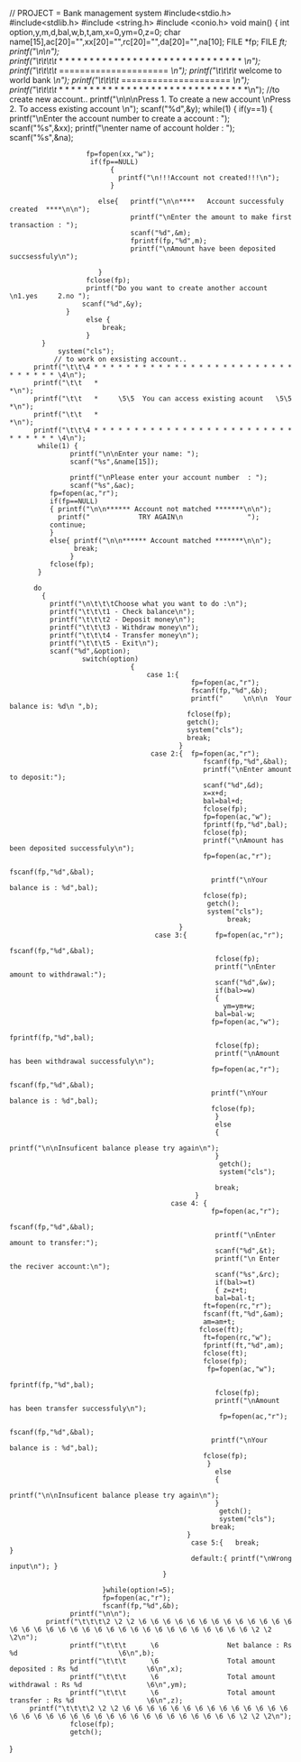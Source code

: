 // PROJECT = Bank management system
#include<stdio.h>
#include<stdlib.h>
#include <string.h>
#include <conio.h>
void main()
{
     int  option,y,m,d,bal,w,b,t,am,x=0,ym=0,z=0;
     char name[15],ac[20]="",xx[20]="",rc[20]="",da[20]="",na[10]; 
     FILE *fp;
     FILE *ft;
             printf("\n\n");    
             printf("\t\t\t\t* * * * * * * * * * * * * * * * * * * * * * * * * * * * * * * *\n");
             printf("\t\t\t\t*                  =====================                      *\n");
             printf("\t\t\t\t*                  welcome to world bank                      *\n");
             printf("\t\t\t\t*                  =====================                      *\n");
             printf("\t\t\t\t* * * * * * * * * * * * * * * * * * * * * * * * * * * * * * * *\n");
        //to create new account..
             printf("\n\n\nPress 1. To create a new account \nPress 2. To access  existing account \n");
             scanf("%d",&y);
      while(1)
             {
               if(y==1)
                  {
                       printf("\nEnter the account number to create a account : ");
                       scanf("%s",&xx);
                       printf("\nenter name of account holder : ");
                       scanf("%s",&na);
                      
                       fp=fopen(xx,"w");
                        if(fp==NULL)
                             {
                               printf("\n!!!Account not created!!!\n");
                             }
                            
                          else{   printf("\n\n****   Account successfuly  created  ****\n\n");
                                  printf("\nEnter the amount to make first transaction : ");
                                  scanf("%d",&m);                   
                                  fprintf(fp,"%d",m);
                                  printf("\nAmount have been deposited succsessfuly\n");
                                  
                          }
                       fclose(fp);
                       printf("Do you want to create another account \n1.yes     2.no ");
                      scanf("%d",&y);
                  }   
                       else {
                           break;
                       }   
            }
                system("cls");
               // to work on exsisting account..
          printf("\t\t\4 * * * * * * * * * * * * * * * * * * * * * * * * * * * * * * * \4\n");
          printf("\t\t   *                                                         *\n");
          printf("\t\t   *     \5\5  You can access existing acount   \5\5             *\n");
          printf("\t\t   *                                                         *\n");
          printf("\t\t\4 * * * * * * * * * * * * * * * * * * * * * * * * * * * * * * * \4\n");
           while(1) {     
                   printf("\n\nEnter your name: ");
                   scanf("%s",&name[15]);
                   
                   printf("\nPlease enter your account number  : ");
                   scanf("%s",&ac);
              fp=fopen(ac,"r");
              if(fp==NULL)
              { printf("\n\n****** Account not matched *******\n\n");
                printf("            TRY AGAIN\n                ");
              continue;
              }
              else{ printf("\n\n****** Account matched *******\n\n");
                    break;
                   }
              fclose(fp);  
           }
              
          do
            {  
              printf("\n\t\t\tChoose what you want to do :\n");
              printf("\t\t\t1 - Check balance\n");
              printf("\t\t\t2 - Deposit money\n");
              printf("\t\t\t3 - Withdraw money\n");
              printf("\t\t\t4 - Transfer money\n");
              printf("\t\t\t5 - Exit\n");
              scanf("%d",&option);
                      switch(option)
                                  {  
                                      case 1:{  
                                                 fp=fopen(ac,"r");
                                                 fscanf(fp,"%d",&b);
                                                 printf("     \n\n\n  Your balance is: %d\n ",b);
                                                fclose(fp); 
                                                getch();
                                                system("cls");
                                                break;        
                                              }
                                       case 2:{  fp=fopen(ac,"r");
                                                    fscanf(fp,"%d",&bal);
                                                    printf("\nEnter amount to deposit:");
                                                    scanf("%d",&d);
                                                    x=x+d;
                                                    bal=bal+d;
                                                    fclose(fp);
                                                    fp=fopen(ac,"w");
                                                    fprintf(fp,"%d",bal);
                                                    fclose(fp);
                                                    printf("\nAmount has been deposited successfuly\n");
                                                    fp=fopen(ac,"r");
                                                      fscanf(fp,"%d",&bal);
                                                      printf("\nYour balance is : %d",bal);
                                                    fclose(fp);
                                                     getch();
                                                     system("cls");
                                                          break;
                                              }
                                        case 3:{       fp=fopen(ac,"r");
                                                       fscanf(fp,"%d",&bal);
                                                       fclose(fp);
                                                       printf("\nEnter amount to withdrawal:");
                                                       scanf("%d",&w);
                                                       if(bal>=w)
                                                       {
                                                         ym=ym+w;
                                                       bal=bal-w;
                                                      fp=fopen(ac,"w");
                                                       fprintf(fp,"%d",bal);
                                                       fclose(fp);
                                                       printf("\nAmount has been withdrawal successfuly\n");
                                                      fp=fopen(ac,"r");
                                                      fscanf(fp,"%d",&bal);
                                                      printf("\nYour balance is : %d",bal);
                                                      fclose(fp);
                                                       }
                                                       else
                                                       {
                                                         printf("\n\nInsuficent balance please try again\n");
                                                       }
                                                        getch();
                                                        system("cls");
                                                      
                                                       break;
                                                  }
                                            case 4: {  
                                                      fp=fopen(ac,"r");
                                                       fscanf(fp,"%d",&bal);
                                                       printf("\nEnter amount to transfer:");
                                                       scanf("%d",&t);
                                                       printf("\n Enter the reciver account:\n");
                                                       scanf("%s",&rc);
                                                       if(bal>=t)
                                                       { z=z+t;
                                                       bal=bal-t;
                                                    ft=fopen(rc,"r");
                                                    fscanf(ft,"%d",&am);
                                                    am=am+t;
                                                   fclose(ft);
                                                    ft=fopen(rc,"w");
                                                    fprintf(ft,"%d",am);
                                                    fclose(ft);
                                                    fclose(fp);
                                                     fp=fopen(ac,"w");
                                                       fprintf(fp,"%d",bal);
                                                       fclose(fp);
                                                       printf("\nAmount has been transfer successfuly\n");
                                                        fp=fopen(ac,"r");
                                                      fscanf(fp,"%d",&bal);
                                                      printf("\nYour balance is : %d",bal);
                                                    fclose(fp);
                                                     }
                                                       else
                                                       {
                                                         printf("\n\nInsuficent balance please try again\n");
                                                       }
                                                        getch();
                                                        system("cls");
                                                      break;
                                                }                 
                                                 case 5:{   break;               }
                                                 default:{ printf("\nWrong input\n"); }
                                          }
                                         
                           }while(option!=5);
                           fp=fopen(ac,"r");
                           fscanf(fp,"%d",&b);
                   printf("\n\n");  
             printf("\t\t\t\2 \2 \2 \6 \6 \6 \6 \6 \6 \6 \6 \6 \6 \6 \6 \6 \6 \6 \6 \6 \6 \6 \6 \6 \6 \6 \6 \6 \6 \6 \6 \6 \6 \6 \6 \6 \2 \2 \2\n");      
                   printf("\t\t\t      \6                 Net balance : Rs %d                         \6\n",b); 
                   printf("\t\t\t      \6                 Total amount deposited : Rs %d                 \6\n",x); 
                   printf("\t\t\t      \6                 Total amount withdrawal : Rs %d                \6\n",ym); 
                   printf("\t\t\t      \6                 Total amount transfer : Rs %d                  \6\n",z);
         printf("\t\t\t\2 \2 \2 \6 \6 \6 \6 \6 \6 \6 \6 \6 \6 \6 \6 \6 \6 \6 \6 \6 \6 \6 \6 \6 \6 \6 \6 \6 \6 \6 \6 \6 \6 \6 \6 \6 \2 \2 \2\n");     
                   fclose(fp);
                   getch();    
}

